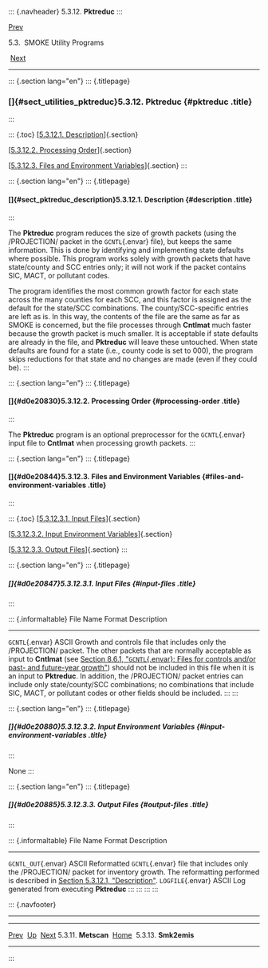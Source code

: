 ::: {.navheader}
5.3.12. **Pktreduc**
:::

[Prev](ch05s03s11.html) 

5.3.  SMOKE Utility Programs

 [Next](ch05s03s13.html)

------------------------------------------------------------------------

::: {.section lang="en"}
::: {.titlepage}
<div>

<div>

### []{#sect_utilities_pktreduc}5.3.12. **Pktreduc** {#pktreduc .title}

</div>

</div>
:::

::: {.toc}
[[5.3.12.1.
Description](ch05s03s12.html#sect_pktreduc_description)]{.section}

[[5.3.12.2. Processing Order](ch05s03s12.html#d0e20830)]{.section}

[[5.3.12.3. Files and Environment
Variables](ch05s03s12.html#d0e20844)]{.section}
:::

::: {.section lang="en"}
::: {.titlepage}
<div>

<div>

#### []{#sect_pktreduc_description}5.3.12.1. Description {#description .title}

</div>

</div>
:::

The **Pktreduc** program reduces the size of growth packets (using the
/PROJECTION/ packet in the `GCNTL`{.envar} file), but keeps the same
information. This is done by identifying and implementing state defaults
where possible. This program works solely with growth packets that have
state/county and SCC entries only; it will not work if the packet
contains SIC, MACT, or pollutant codes.

The program identifies the most common growth factor for each state
across the many counties for each SCC, and this factor is assigned as
the default for the state/SCC combinations. The county/SCC-specific
entries are left as is. In this way, the contents of the file are the
same as far as SMOKE is concerned, but the file processes through
**Cntlmat** much faster because the growth packet is much smaller. It is
acceptable if state defaults are already in the file, and **Pktreduc**
will leave these untouched. When state defaults are found for a state
(i.e., county code is set to 000), the program skips reductions for that
state and no changes are made (even if they could be).
:::

::: {.section lang="en"}
::: {.titlepage}
<div>

<div>

#### []{#d0e20830}5.3.12.2. Processing Order {#processing-order .title}

</div>

</div>
:::

The **Pktreduc** program is an optional preprocessor for the
`GCNTL`{.envar} input file to **Cntlmat** when processing growth
packets.
:::

::: {.section lang="en"}
::: {.titlepage}
<div>

<div>

#### []{#d0e20844}5.3.12.3. Files and Environment Variables {#files-and-environment-variables .title}

</div>

</div>
:::

::: {.toc}
[[5.3.12.3.1. Input Files](ch05s03s12.html#d0e20847)]{.section}

[[5.3.12.3.2. Input Environment
Variables](ch05s03s12.html#d0e20880)]{.section}

[[5.3.12.3.3. Output Files](ch05s03s12.html#d0e20885)]{.section}
:::

::: {.section lang="en"}
::: {.titlepage}
<div>

<div>

##### []{#d0e20847}5.3.12.3.1. Input Files {#input-files .title}

</div>

</div>
:::

::: {.informaltable}
  File Name         Format   Description
  ----------------- -------- -------------------------------------------------------------------------------------------------------------------------------------------------------------------------------------------------------------------------------------------------------------------------------------------------------------------------------------------------------------------------------------------------------------------------------------------------------------------------------------------------------------------------------------------------------------------------------------------------------------------------
  `GCNTL`{.envar}   ASCII    Growth and controls file that includes only the /PROJECTION/ packet. The other packets that are normally acceptable as input to **Cntlmat** (see [Section 8.6.1, "`GCNTL`{.envar}: Files for controls and/or past- and future-year growth"](ch08s06.html#sect_input_gcntl "8.6.1. GCNTL: Files for controls and/or past- and future-year growth")) should not be included in this file when it is an input to **Pktreduc**. In addition, the /PROJECTION/ packet entries can include only state/county/SCC combinations; no combinations that include SIC, MACT, or pollutant codes or other fields should be included.
:::
:::

::: {.section lang="en"}
::: {.titlepage}
<div>

<div>

##### []{#d0e20880}5.3.12.3.2. Input Environment Variables {#input-environment-variables .title}

</div>

</div>
:::

None
:::

::: {.section lang="en"}
::: {.titlepage}
<div>

<div>

##### []{#d0e20885}5.3.12.3.3. Output Files {#output-files .title}

</div>

</div>
:::

::: {.informaltable}
  File Name             Format   Description
  --------------------- -------- ----------------------------------------------------------------------------------------------------------------------------------------------------------------------------------------------------------------------------------------------------
  `GCNTL_OUT`{.envar}   ASCII    Reformatted `GCNTL`{.envar} file that includes only the /PROJECTION/ packet for inventory growth. The reformatting performed is described in [Section 5.3.12.1, "Description"](ch05s03s12.html#sect_pktreduc_description "5.3.12.1. Description").
  `LOGFILE`{.envar}     ASCII    Log generated from executing **Pktreduc**
:::
:::
:::
:::

::: {.navfooter}

------------------------------------------------------------------------

  -------------------------- -------------------- --------------------------
  [Prev](ch05s03s11.html)     [Up](ch05s03.html)     [Next](ch05s03s13.html)
  5.3.11. **Metscan**         [Home](index.html)        5.3.13. **Smk2emis**
  -------------------------- -------------------- --------------------------
:::
